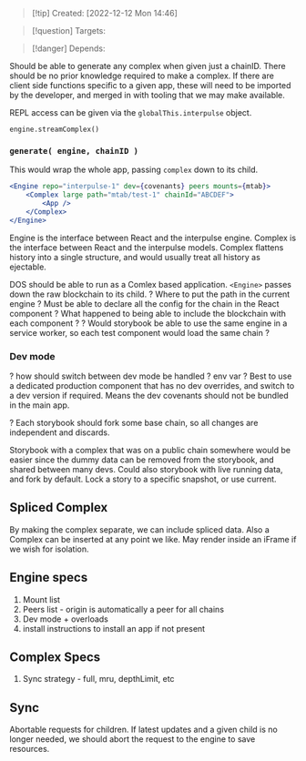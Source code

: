 
>[!tip] Created: [2022-12-12 Mon 14:46]

>[!question] Targets: 

>[!danger] Depends: 

Should be able to generate any complex when given just a chainID.  There should be no prior knowledge required to make a complex.  If there are client side functions specific to a given app, these will need to be imported by the developer, and merged in with tooling that we may make available.  

REPL access can be given via the `globalThis.interpulse` object.

`engine.streamComplex()`


### `generate( engine, chainID )`

This would wrap the whole app, passing `complex` down to its child.
```jsx
<Engine repo="interpulse-1" dev={covenants} peers mounts={mtab}>
	<Complex large path="mtab/test-1" chainId="ABCDEF">
		<App />
	</Complex>
</Engine>
```

Engine is the interface between React and the interpulse engine.
Complex is the interface between React and the interpulse models.
Complex flattens history into a single structure, and would usually treat all history as ejectable.

DOS should be able to run as a Comlex based application.
`<Engine>` passes down the raw blockchain to its child.
? Where to put the path in the current engine ?
Must be able to declare all the config for the chain in the React component
? What happened to being able to include the blockchain with each component ?
? Would storybook be able to use the same engine in a service worker, so each test component would load the same chain ?
### Dev mode
? how should switch between dev mode be handled ? env var ?
Best to use a dedicated production component that has no dev overrides, and switch to a dev version if required.  Means the dev covenants should not be bundled in the main app.
	
? Each storybook should fork some base chain, so all changes are independent and discards.

Storybook with a complex that was on a public chain somewhere would be easier since the dummy data can be removed from the storybook, and shared between many devs.  Could also storybook with live running data, and fork by default.  Lock a story to a specific snapshot, or use current.

## Spliced Complex
By making the complex separate, we can include spliced data.  Also a Complex can be inserted at any point we like.  May render inside an iFrame if we wish for isolation.

## Engine specs
1. Mount list
2. Peers list - origin is automatically a peer for all chains
3. Dev mode + overloads
4. install instructions to install an app if not present

## Complex Specs
1. Sync strategy - full, mru, depthLimit, etc

## Sync
Abortable requests for children.  If latest updates and a given child is no longer needed, we should abort the request to the engine to save resources.